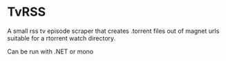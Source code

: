 # TvRSS
A small rss tv episode scraper that creates .torrent files out of magnet urls suitable for a rtorrent watch directory.

Can be run with .NET or mono
